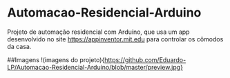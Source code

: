 # Automacao-Residencial-Arduino
Projeto de automação residencial com Arduíno, que usa um app desenvolvido no site https://appinventor.mit.edu para controlar os cômodos da  casa.

##Imagens
!(imagens do projeto){https://github.com/Eduardo-LP/Automacao-Residencial-Arduino/blob/master/preview.jpg}

